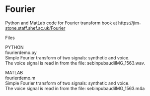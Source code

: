 # Fourier
Python and MatLab code for Fourier transform book at https://jim-stone.staff.shef.ac.uk/Fourier

Files

PYTHON <br>
fourierdemo.py<br>
Simple Fourier transform of two signals: synthetic and voice.
<br>
The voice signal is read in from the file: sebinpubaudiIMG_1563.wav.

MATLAB<br>
fourierdemo.m<br>
Simple Fourier transform of two signals: synthetic and voice.
<br>
The voice signal is read in from the file: sebinpubaudiIMG_1563.m4a
